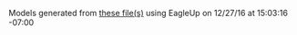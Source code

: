 Models generated from [these file(s)](https://raw.github.com/sparkfun/SSOP-DIP_Adapter_28-Pin/aa7da5aee40eaa443f9eec398302200262ddd6c2/Hardware/SparkFun_SSOP28-DIP-Adapter-v12.brd) using EagleUp on 12/27/16 at 15:03:16 -07:00
